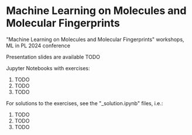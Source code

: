 # Machine Learning on Molecules and Molecular Fingerprints

"Machine Learning on Molecules and Molecular Fingerprints" workshops, ML in PL 2024 conference

Presentation slides are available TODO

Jupyter Notebooks with exercises:
1. TODO
2. TODO
3. TODO

For solutions to the exercises, see the "_solution.ipynb" files, i.e.:
1. TODO
2. TODO
3. TODO
